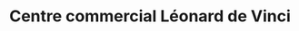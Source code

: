 ---
title: "Centre commercial Léonard de Vinci"
url: /creil/centre-commercial-leonard-de-vinci/
shop: centre commercial
---